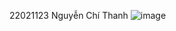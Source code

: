 22021123 Nguyễn Chí Thanh
![image](https://github.com/flashhhhh/ChatGUI/assets/111177346/4bea79df-5d6e-4e01-9cf9-5678bb2597fd)
